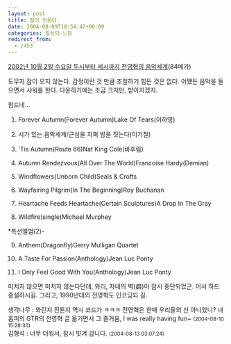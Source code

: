 ```yaml
---
layout: post
title: 잠이 안온다.
date: 2004-08-09T18:54:42+00:00
categories: 일상의-느낌
redirect_from:
  - /453
---
```


<a href=http://jinto.sytes.net/pub/24/KBS2FM_MUSICWORLD_2002-10-02_WED_02-03h.mp3>2002년 10월 2일 수요일 두시부터 세시까지 전영혁의 음악세계</a>(84메가)

도무지 잠이 오지 않는다. 감정이란 것 만큼 조절하기 힘든 것은 없다. 어쨌든 음악을 들으면서 샤워를 한다. 다운하기에는 조금 크지만, 받아지겠지.

힘드네...

1. Forever Autumn(Forever Autumn)Lake Of Tears(이하영)

2. 시가 있는 음악세계/근심을 지펴 밥을 짓는다(이기철)

3. 'Tis Autumn(Route 66)Nat King Cole(바후림)

4. Autumn Rendezvous(All Over The World)Francoise Hardy(Demian)

5. Windflowers(Unborn Child)Seals & Crofts

6. Wayfairing Pilgrim(In The Beginning)Roy Buchanan

7. Heartache Feeds Heartache(Certain Sculptures)A Drop In The Gray

8. Wildfire(single)Michael Murphey

*특선앨범(2)-

9. Anthem(Dragonfly)Gerry Mulligan Quartet

10. A Taste For Passion(Anthology)Jean Luc Ponty

11. I Only Feel Good With You(Anthology)Jean Luc Ponty

미치지 않으면 미치지 않는다던데, 와리, 자네의 벽(癖)이 잠시 중단되었군. 어서 하드 증설하시길. 그리고, 1990년대의 전영혁도 인코딩되 길.


<div id=comments>
<div class=comment>
<!--- cmt:790 --->
<!--- mail: --->
<!--- parent:0 --->
생각나무 : 
와린지 진톤지 역시 코드가 ㅋㅋㅋ 전영혁은 한때 우리들의 신 아니었니? 내 홈피의 GTR의 전영혁 글 옮기면서 그 즐거움, I was really having fun~
 <small>(2004-08-10 15:28:30)</small>
</div>
<div class=comment>
<!--- cmt:791 --->
<!--- mail: --->
<!--- parent:0 --->
김형석 : 
너무 더워서, 잠시 빗겨 갑니다.
 <small>(2004-08-13 03:07:24)</small>
</div>
</div>
